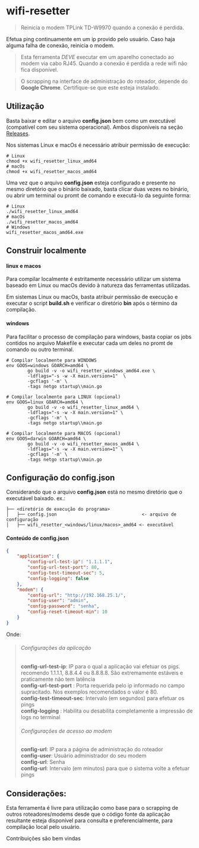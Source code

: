 # wifi-resetter

> Reinicia o modem TPLink TD-W9970 quando a conexão é perdida.

Efetua ping continuamente em um ip provido pelo usuário. Caso haja alguma falha de conexão, reinicia o modem.

> Esta ferramenta _*DEVE*_ executar em um aparelho conectado ao modem via cabo RJ45.
> Quando a conexão é perdida a rede wifi não fica disponível.

> O scrapping na interface de administração do roteador, depende do **Google Chrome**.
> Certifique-se que este esteja instalado.

## Utilização

Basta baixar e editar o arquivo **config.json** bem como um executável (compatível com seu sistema operacional). Ambos
disponíveis na seção [Releases](https://github.com/rmacedo88/wifi-resetter/releases).

Nos sistemas Linux e macOs é necessário atribuir permissão de execução:

```
# Linux
chmod +x wifi_resetter_linux_amd64
# macOs
chmod +x wifi_resetter_macos_amd64
```

Uma vez que o arquivo **config.json** esteja configurado e presente no mesmo diretório que o binário baixado, basta
clicar duas vezes no binário, ou abrir um terminal ou promt de comando e executá-lo da seguinte forma:

```
# Linux
./wifi_resetter_linux_amd64
# macOs
./wifi_resetter_macos_amd64
# Windows
wifi_resetter_macos_amd64.exe
```

## Construir localmente

#### linux e macos

Para compilar localmente é estritamente necessário utilizar um sistema baseado em Linux ou macOs devido à natureza das
ferramentas utilizadas.

Em sistemas Linux ou macOs, basta atribuir permissão de execução e executar o script **build.sh** e verificar o
diretório **bin** após o término da compilação.

#### windows

Para facilitar o processo de compilação para windows, basta copiar os jobs contidos no arquivo Makefile e executar cada
um deles no promt de comando ou outro terminal.

```shell
# Compilar localmente para WINDOWS
env GOOS=windows GOARCH=amd64 \
		go build -v -o wifi_resetter_windows_amd64.exe \
		-ldflags="-s -w -X main.version=1"	\
		-gcflags '-m' \
		-tags netgo startup\\main.go

# Compilar localmente para LINUX (opcional)
env GOOS=linux GOARCH=amd64 \
		go build -v -o wifi_resetter_linux_amd64 \
		-ldflags="-s -w -X main.version=1" \
		-gcflags '-m' \
		-tags netgo startup\\main.go

# Compilar localmente para MACOS (opcional)
env GOOS=darwin GOARCH=amd64 \
		go build -v -o wifi_resetter_macos_amd64 \
		-ldflags="-s -w -X main.version=1" \
		-gcflags '-m' \
		-tags netgo startup\\main.go
```

## Configuração do config.json

Considerando que o arquivo **config.json** está no mesmo diretório que o executável baixado. ex.:

```
├── <diretório de execução do programa>
│   ├── config.json                                <- arquivo de configuração
│   ├── wifi_resetter_<windows/linux/macos>_amd64 <- executável

```

#### Conteúdo de config.json

```json
{
	"application": {
		"config-url-test-ip": "1.1.1.1",
		"config-url-test-port": 80,
		"config-test-timeout-sec": 5,
		"config-logging": false
	},
	"modem": {
		"config-url": "http://192.168.25.1/",
		"config-user": "admin",
		"config-password": "senha",
		"config-reset-timeout-min": 10
	}
}
```

Onde:

> ###### Configurações da aplicação
> **config-url-test-ip**: IP para o qual a aplicação vai efetuar os pigs. recomendo 1.1.1.1, 8.8.4.4 ou 8.8.8.8. São extremamente estáveis e praticamente não tem latência<br>
> **config-url-test-port** : Porta requerida pelo ip informado no campo supracitado. Nos exemplos recomendados o valor é 80.<br>
> **config-test-timeout-sec**: Intervalo (em segundos) para efetuar os pings <br>
> **config-logging** : Habilita ou desabilita completamente a impressão de logs no terminal<br>
> ###### Configurações de acesso ao modem
> **config-url**: IP para a página de administração do roteador<br>
> **config-user**: Usuário administrador do seu modem<br>
> **config-url**: Senha<br>
> **config-url**: Intervalo (em minutos) para que o sistema volte a efetuar pings <br>

## Considerações:

Esta ferramenta é livre para utilização como base para o scrapping de outros roteadores/modems desde que o código fonte
da aplicação resultante esteja disponível para consulta e preferencialmente, para compilação local pelo usuário.

Contribuições são bem vindas
